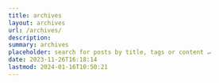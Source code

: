 ```yaml
---
title: archives
layout: archives
url: /archives/
description: 
summary: archives
placeholder: search for posts by title, tags or content ↵
date: 2023-11-26T16:18:14
lastmod: 2024-01-16T10:50:21
---
```

